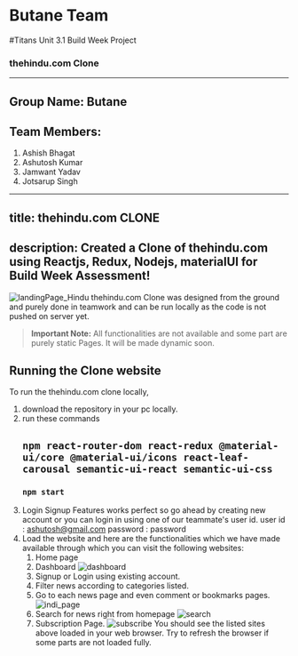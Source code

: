 # Butane Team
#Titans Unit 3.1 Build Week Project
### thehindu.com Clone
---
Group Name: Butane
---
Team Members:
---
1. Ashish Bhagat
2. Ashutosh Kumar
3. Jamwant Yadav
4. Jotsarup Singh
---
title: thehindu.com CLONE
---
description: Created a Clone of thehindu.com using Reactjs, Redux, Nodejs, materialUI for Build Week Assessment!
---
![landingPage_Hindu](https://user-images.githubusercontent.com/40117155/111150810-911aeb00-85b4-11eb-95a5-63b0661b7e15.png)
thehindu.com Clone was designed from the ground and purely done in teamwork and can be run locally as the code is not pushed on server yet.

> **Important Note:** All functionalities are not available and some part are purely static Pages. It will be made dynamic soon.

## Running the Clone website

To run the thehindu.com clone locally, 

1.  download the repository in your pc locally.
2.  run these commands
    ## `npm react-router-dom react-redux @material-ui/core @material-ui/icons react-leaf-carousal semantic-ui-react semantic-ui-css`
    ### `npm start`
4.  Login Signup Features works perfect so go ahead by creating new account or you can login in using one of our teammate's user id. 
    user id : ashutosh@gmail.com
    password : password
4.  Load the website and here are the functionalities which we have made available through which you can visit the following websites:
    1. Home page
    2. Dashboard
![dashboard](https://user-images.githubusercontent.com/40117155/111150852-9ed07080-85b4-11eb-9d0d-61b028679a7a.png)
    3. Signup or Login using existing account.
    4. Filter news according to categories listed.
    5. Go to each news page and even comment or bookmarks pages.
![indi_page](https://user-images.githubusercontent.com/40117155/111150833-97a96280-85b4-11eb-99a6-76be4683e4b8.png)
    6. Search for news right from homepage
![search](https://user-images.githubusercontent.com/40117155/111150802-8eb89100-85b4-11eb-8b4d-fb24dd59279a.png)
    7. Subscription Page.
![subscribe](https://user-images.githubusercontent.com/40117155/111150796-8bbda080-85b4-11eb-8d65-b1d7ca841ad5.png)
    You should see the listed sites above loaded in your web browser. Try to refresh the browser if some parts are not loaded fully. 
    
